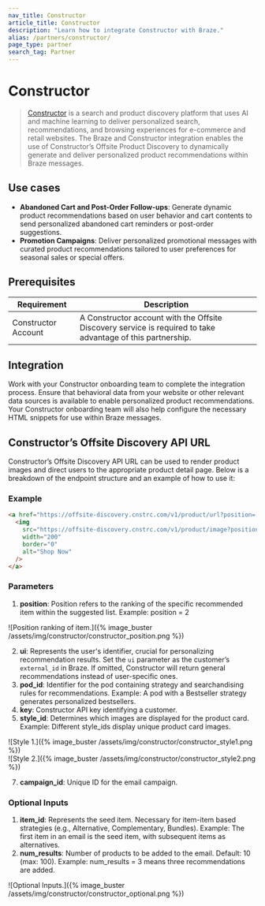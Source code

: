 ```yaml
---
nav_title: Constructor
article_title: Constructor
description: "Learn how to integrate Constructor with Braze."
alias: /partners/constructor/
page_type: partner
search_tag: Partner
---
```


# Constructor

> [Constructor](https://constructor.com/) is a search and product discovery platform that uses AI and machine learning to deliver personalized search, recommendations, and browsing experiences for e-commerce and retail websites.
The Braze and Constructor integration enables the use of Constructor’s Offsite Product Discovery to dynamically generate and deliver personalized product recommendations within Braze messages.

## Use cases

- **Abandoned Cart and Post-Order Follow-ups**: Generate dynamic product recommendations based on user behavior and cart contents to send personalized abandoned cart reminders or post-order suggestions.
- **Promotion Campaigns**: Deliver personalized promotional messages with curated product recommendations tailored to user preferences for seasonal sales or special offers.

## Prerequisites

| Requirement | Description |
|-------------|-------------|
| Constructor Account | A Constructor account with the Offsite Discovery service is required to take advantage of this partnership. |

## Integration

Work with your Constructor onboarding team to complete the integration process. Ensure that behavioral data from your website or other relevant data sources is available to enable personalized product recommendations. Your Constructor onboarding team will also help configure the necessary HTML snippets for use within Braze messages.

## Constructor’s Offsite Discovery API URL

Constructor’s Offsite Discovery API URL can be used to render product images and direct users to the appropriate product detail page.  Below is a breakdown of the endpoint structure and an example of how to use it:

### Example

```html
<a href="https://offsite-discovery.cnstrc.com/v1/product/url?position=[position]&ui=[ui]&pod_id=[pod_id]&key=[key]&style_id=[style_id]&campaign_id=[campaign_id]" target="_blank">
  <img 
    src="https://offsite-discovery.cnstrc.com/v1/product/image?position=[position]&ui=[ui]&pod_id=[pod_id]&key=[key]&style_id=[style_id]&campaign_id=[campaign_id]"
    width="200" 
    border="0" 
    alt="Shop Now" 
  />
</a>
```

### Parameters

1. **position**: Position refers to the ranking of the specific recommended item within the suggested list. Example: position = 2

![Position ranking of item.]({% image_buster /assets/img/constructor/constructor_position.png %})

2. **ui**: Represents the user's identifier, crucial for personalizing recommendation results. Set the `ui` parameter as the customer’s `external_id` in Braze. If omitted, Constructor will return general recommendations instead of user-specific ones.
3. **pod_id**: Identifier for the pod containing strategy and searchandising rules for recommendations. Example: A pod with a Bestseller strategy generates personalized bestsellers.
4. **key**: Constructor API key identifying a customer.
5. **style_id**: Determines which images are displayed for the product card. Example: Different style_ids display unique product card images.

![Style 1.]({% image_buster /assets/img/constructor/constructor_style1.png %})  
![Style 2.]({% image_buster /assets/img/constructor/constructor_style2.png %})

7. **campaign_id**: Unique ID for the email campaign.

### Optional Inputs

1. **item_id**: Represents the seed item. Necessary for item-item based strategies (e.g., Alternative, Complementary, Bundles). Example: The first item in an email is the seed item, with subsequent items as alternatives.
2. **num_results**: Number of products to be added to the email. Default: 10 (max: 100). Example: num_results = 3 means three recommendations are added.

![Optional Inputs.]({% image_buster /assets/img/constructor/constructor_optional.png %})

